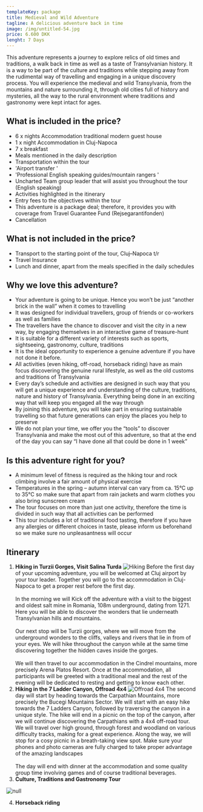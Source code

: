 ```yaml
---
templateKey: package
title: Medieval and Wild Adventure
tagline: A delicious adventure back in time
image: /img/untitled-54.jpg
price: 6.600 DKK
lenght: 7 Days
---
```

This adventure represents a journey to explore relics of old times and traditions, a walk back in time as well as a taste of Transylvanian history. It is a way to be part of the culture and traditions while stepping away from the rudimental way of travelling and engaging in a unique discovery process. You will experience the medieval and wild Transylvania, from the mountains and nature surrounding it, through old cities full of history and mysteries, all the way to the rural environment where traditions and gastronomy were kept intact for ages.

## What is included in the price?

* 6 x nights Accommodation traditional modern guest house
* 1 x night Accommodation in Cluj-Napoca
* 7 x breakfast
* Meals mentioned in the daily description
* Transportation within the tour
* 'Airport transfer '
* 'Professional English speaking guides/mountain rangers '
* Uncharted Team group leader that will assist you throughout the tour
  (English speaking)
* Activities highlighted in the itinerary
* Entry fees to the objectives within the tour
* This adventure is a package deal; therefore, it provides you with coverage
  from Travel Guarantee Fund (Rejsegarantifonden) 
* Cancellation

## What is not included in the price?

* Transport to the starting point of the tour, Cluj–Napoca t/r
* Travel Insurance
* Lunch and dinner, apart from the meals specified in the daily schedules

## Why we love this adventure?

* Your adventure is going to be unique. Hence you won’t be just “another brick in the wall” when it comes to travelling
* It was designed for individual travellers, group of friends or co-workers as well as families
* The travellers have the chance to discover and visit the city in a new way, by engaging themselves in an interactive game of treasure-hunt
* It is suitable for a different variety of interests such as sports, sightseeing, gastronomy, culture, traditions
* It is the ideal opportunity to experience a genuine adventure if you have not done it before. 
* All activities (even hiking, off-road, horseback riding) have as main focus discovering the genuine rural lifestyle, as well as the old customs and traditions of Transylvania
* Every day’s schedule and activities are designed in such way that you will get a unique experience and understanding of the culture, traditions, nature and history of Transylvania. Everything being done in an exciting way that will keep you engaged all the way through
* By joining this adventure, you will take part in ensuring sustainable travelling so that future generations can enjoy the places you help to preserve
* We do not plan your time, we offer you the “tools” to discover Transylvania and make the most out of this adventure, so that at the end of the day you can say “I have done all that could be done in 1 week”

## Is this adventure right for you?

* A minimum level of fitness is required as the hiking tour and rock climbing involve a fair amount of physical exercise
* Temperatures in the spring – autumn interval can vary from ca. 15°C up to 35°C so make sure that apart from rain jackets and warm clothes you also bring sunscreen cream
* The tour focuses on more than just one activity, therefore the time is divided in such way that all activities can be performed
* This tour includes a lot of traditional food tasting, therefore if you have any allergies or different choices in taste, please inform us beforehand so we make sure no unpleasantness will occur

## Itinerary

1. **Hiking in Turzii Gorges, Visit Salina Turda**
   ![Hiking](/img/rumænien-220317-15249.jpg)
   Before the first day of your upcoming adventure, you will be welcomed at Cluj airport by your tour leader. Together you will go to the accommodation in Cluj-Napoca to get a proper rest before the first day.\
   \
   In the morning we will Kick off the adventure with a visit to the biggest and oldest salt mine in Romania, 108m underground, dating from 1271. Here you will be able to discover the wonders that lie underneath Transylvanian hills and mountains.\
   \
   Our next stop will be Turzii gorges, where we will move from the underground wonders to the cliffs, valleys and rivers that lie in from of your eyes. We will hike throughout the canyon while at the same time discovering together the hidden caves inside the gorges.\
   \
   We will then travel to our accommodation in the Cindrel mountains, more precisely Arena Platos Resort. Once at the accommodation, all participants will be greeted with a traditional meal and the rest of the evening will be dedicated to resting and getting to know each other.
2. **Hiking in the 7 Ladder Canyon, Offroad 4x4**
      ![Offroad 4x4](/img/dsc03317.jpg)
   The second day will start by heading towards the Carpathian Mountains, more precisely the Bucegi Mountains Sector. We will start with an easy hike towards the 7 Ladders Canyon, followed by traversing the canyon in a unique style. The hike will end in a picnic on the top of the canyon, after we will continue discovering the Carpathians with a 4x4 off-road tour. 
   \
   We will travel over high ground, through forest and woodland on various difficulty tracks, making for a great experience. Along the way, we will stop for a cosy picnic in a breath-taking view spot. Make sure your phones and photo cameras are fully charged to take proper advantage of the amazing landscapes\
   \
   The day will end with dinner at the accommodation and some quality group time involving games and of course traditional beverages. 
3. **Culture, Traditions and Gastronomy Tour**

![null](/img/foodsibiu_poza_mica_6.jpg)

4. **Horseback riding**
